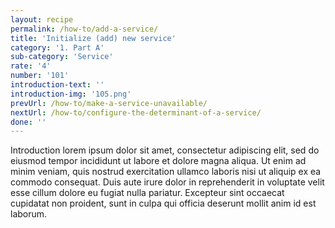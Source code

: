 ```yaml
---
layout: recipe
permalink: /how-to/add-a-service/
title: 'Initialize (add) new service'
category: '1. Part A'
sub-category: 'Service'
rate: '4'
number: '101'
introduction-text: ''
introduction-img: '105.png'
prevUrl: /how-to/make-a-service-unavailable/
nextUrl: /how-to/configure-the-determinant-of-a-service/
done: ''
---
```


Introduction lorem ipsum dolor sit amet, consectetur adipiscing elit, sed do eiusmod tempor incididunt ut labore et dolore magna aliqua. Ut enim ad minim veniam, quis nostrud exercitation ullamco laboris nisi ut aliquip ex ea commodo consequat. Duis aute irure dolor in reprehenderit in voluptate velit esse cillum dolore eu fugiat nulla pariatur. Excepteur sint occaecat cupidatat non proident, sunt in culpa qui officia deserunt mollit anim id est laborum.

